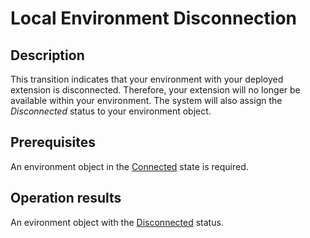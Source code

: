 # Local Environment Disconnection
## Description
This transition indicates that your environment with your deployed extension is disconnected. Therefore, your extension will no longer be available within your environment. The system will also assign the *Disconnected* status to your environment object.

## Prerequisites
An environment object in the [Connected](s-f-connected.html) state is required.

## Operation results
An evironment object with the [Disconnected](s-g-disconnected.html) status.